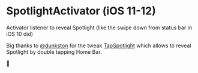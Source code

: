 SpotlightActivator (iOS 11-12)
=========

Activator listener to reveal Spotlight (like the swipe down from status bar in iOS 10 did)

Big thanks to [@dunkston](https://github.com/dunkston) for the tweak [TapSpotlight](https://github.com/dunkston/TapSpotlight) which allows to reveal Spotlight by double tapping Home Bar.

🖤
